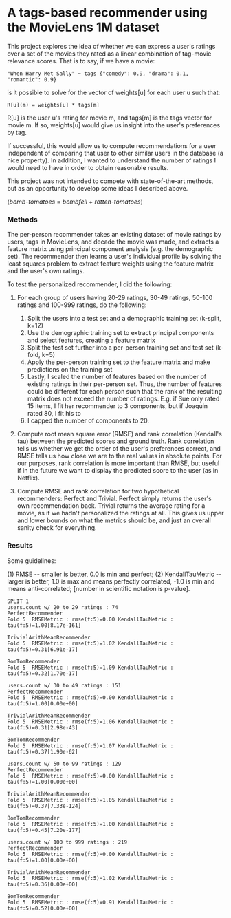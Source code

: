 # A tags-based recommender using the MovieLens 1M dataset

This project explores the idea of whether we can express a user's ratings over a set of the movies
they rated as a linear combination of tag-movie relevance scores. That is to say, if we have a movie:

    "When Harry Met Sally" ~ tags {"comedy": 0.9, "drama": 0.1, "romantic": 0.9}
    
is it possible to solve for the vector of weights[u] for each user u such that:

    R[u](m) = weights[u] * tags[m]
    
R[u] is the user u's rating for movie m, and tags[m] is the tags vector for movie m. If so, weights[u]
would give us insight into the user's preferences by tag.

If successful, this would allow us to compute recommendations for a user independent of comparing that
user to other similar users in the database (a nice property). In addition, I wanted to understand the
number of ratings I would need to have in order to obtain reasonable results.

This project was not intended to compete with state-of-the-art methods, but as an opportunity to develop
some ideas I described above.

(*bomb-tomatoes* = *bombfell* + *rotten-tomatoes*)

### Methods

The per-person recommender takes an existing dataset of movie ratings by users, tags in MovieLens, 
and decade the movie was made, and extracts a feature matrix using principal component analysis (e.g.
the demographic set). The recommender then learns a user's individual profile by solving the least
squares problem to extract feature weights using the feature matrix and the user's own ratings.

To test the personalized recommender, I did the following:

1. For each group of users having 20-29 ratings, 30-49 ratings, 50-100 ratings and 100-999 ratings,
do the following:

    1. Split the users into a test set and a demographic training set (k-split, k=12)
    2. Use the demographic training set to extract principal components and select features,
    creating a feature matrix
    3. Split the test set further into a per-person training set and test set (k-fold, k=5)
    4. Apply the per-person training set to the feature matrix and make predictions on the
    training set
    5. Lastly, I scaled the number of features based on the number of existing ratings in their
    per-person set. Thus, the number of features could be different for each person such that
    the rank of the resulting matrix does not exceed the number of ratings. E.g. if Sue only
    rated 15 items, I fit her recommender to 3 components, but if Joaquin rated 80, I fit his to
    16. I capped the number of components to 20.

2. Compute root mean square error (RMSE) and rank correlation (Kendall's tau) between the predicted
scores and ground truth. Rank correlation tells us whether we get the order of the user's preferences
correct, and RMSE tells us how close we are to the real values in absolute points. For our purposes,
rank correlation is more important than RMSE, but useful if in the future we want to display the
predicted score to the user (as in Netflix).

3. Compute RMSE and rank correlation for two hypothetical recommenders: Perfect and Trivial. Perfect
simply returns the user's own recommendation back. Trivial returns the average rating for a movie, as
if we hadn't personalized the ratings at all. This gives us upper and lower bounds on what the metrics
should be, and just an overall sanity check for everything.

### Results

Some guidelines: 

(1) RMSE -- smaller is better, 0.0 is min and perfect;
(2) KendallTauMetric -- larger is better, 1.0 is max and means perfectly correlated, -1.0 is min and means anti-correlated; [number in scientific notation is p-value].

    SPLIT 1
    users.count w/ 20 to 29 ratings : 74
    PerfectRecommender
    Fold 5	RMSEMetric : rmse(f:5)=0.00	KendallTauMetric : tau(f:5)=1.00[8.17e-161]

    TrivialArithMeanRecommender
    Fold 5	RMSEMetric : rmse(f:5)=1.02	KendallTauMetric : tau(f:5)=0.31[6.91e-17]

    BomTomRecommender
    Fold 5	RMSEMetric : rmse(f:5)=1.09	KendallTauMetric : tau(f:5)=0.32[1.70e-17]

    users.count w/ 30 to 49 ratings : 151
    PerfectRecommender
    Fold 5	RMSEMetric : rmse(f:5)=0.00	KendallTauMetric : tau(f:5)=1.00[0.00e+00]

    TrivialArithMeanRecommender
    Fold 5	RMSEMetric : rmse(f:5)=1.06	KendallTauMetric : tau(f:5)=0.31[2.98e-43]

    BomTomRecommender
    Fold 5	RMSEMetric : rmse(f:5)=1.07	KendallTauMetric : tau(f:5)=0.37[1.90e-62]

    users.count w/ 50 to 99 ratings : 129
    PerfectRecommender
    Fold 5	RMSEMetric : rmse(f:5)=0.00	KendallTauMetric : tau(f:5)=1.00[0.00e+00]

    TrivialArithMeanRecommender
    Fold 5	RMSEMetric : rmse(f:5)=1.05	KendallTauMetric : tau(f:5)=0.37[7.33e-124]

    BomTomRecommender
    Fold 5	RMSEMetric : rmse(f:5)=1.00	KendallTauMetric : tau(f:5)=0.45[7.20e-177]

    users.count w/ 100 to 999 ratings : 219
    PerfectRecommender
    Fold 5	RMSEMetric : rmse(f:5)=0.00	KendallTauMetric : tau(f:5)=1.00[0.00e+00]

    TrivialArithMeanRecommender
    Fold 5	RMSEMetric : rmse(f:5)=1.02	KendallTauMetric : tau(f:5)=0.36[0.00e+00]

    BomTomRecommender
    Fold 5	RMSEMetric : rmse(f:5)=0.91	KendallTauMetric : tau(f:5)=0.52[0.00e+00]
    
